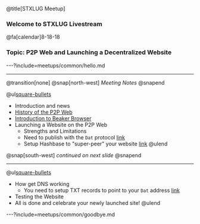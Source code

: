 @title[STXLUG Meetup]

### Welcome to STXLUG Livestream

@fa[calendar]8-18-18

### Topic: P2P Web and Launching a Decentralized Website

---?include=meetups/common/hello.md

---

@transition[none]
@snap[north-west]
*Meeting Notes*
@snapend

@ul[square-bullets](false)
- Introduction and news
- [History of the P2P Web](https://en.wikipedia.org/wiki/P2P_network)
- [Introduction to Beaker Browser](https://beakerbrowser.com/)
- Launching a Website on the P2P Web
    - Strengths and Limitations
    - Need to publish with the `Dat` protocol [link](https://beakerbrowser.com/docs/guides/publish-a-peer-to-peer-website)
    - Setup Hashbase to "super-peer" your website [link](https://hashbase.io/)
@ulend

@snap[south-west]
_continued on next slide_
@snapend

---

@ul[square-bullets](false)
- How get DNS working
    - You need to setup TXT records to point to your `Dat` address [link](https://beakerbrowser.com/docs/guides/use-a-domain-name-with-dat)
- Testing the Website
- All is done and celebrate your newly launched site!
@ulend

---?include=meetups/common/goodbye.md
